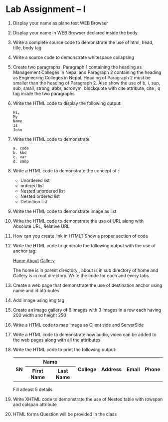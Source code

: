# Lab Assignment – I

1. Display your name as plane text WEB Browser
2. Display your name in WEB Browser declared inside the body
3. Write a complete source code to demonstrate the use of html, head, title, body tag
4. Write a source code to demonstrate whitespace collapsing
5. Create two paragraphs. Paragraph 1 containing the heading as Management Colleges in Nepal and Paragraph 2 containing the heading as Engineering Colleges in Nepal. Heading of Paragraph 2 must be smaller than the heading of Paragraph 2. Also show the use of b, i, sup, sub, small, strong, abbr, acronym, blockquote with cite attribute, cite , q tag inside the two paragraphs
6. Write the HTML code to display the following output:

   ```readme
   Hi,
   My
   Name
   Is
   John
   ```

7. Write the HTML code to demonstrate

   ```readme
   a. code
   b. kbd
   c. var
   d. samp
   ```

8. Write a HTML code to demonstrate the concept of :

   - Unordered list
   - ordered list
   - Nested unordered list
   - Nested ordered list
   - Definition list

9. Write the HTML code to demonstrate image as list
10. Write the HTML code to demonstrate the use of URL along with Absolute URL, Relative URL
11. How can you create link in HTML? Show a proper section of code
12. Write the HTML code to generate the following output with the use of anchor tag:

    <a href="#">Home</a> <a href="#">About</a> <a href="#">Gallery</a>

    The home is in parent directory , about is in sub directory of home and Gallery is in root directory. Write the code for each and every tabs

13. Create a web page that demonstrate the use of destination anchor using name and id attributes
14. Add image using img tag
15. Create an image gallery of 9 images with 3 images in a row each having 200 width and height 250
16. Write a HTML code to map image as Client side and ServerSide
17. Write a HTML code to demonstrate how audio, video can be added to the web pages along with all the attributes
18. Write the HTML code to print the following output:

    <table>
        <tr>
            <th rowspan="2">SN</th>
            <th colspan="2">Name</th>
            <th rowspan="2">College</th>
            <th rowspan="2">Address</th>
            <th rowspan="2">Email</th>
            <th rowspan="2">Phone</th>
        </tr>
        <tr>
            <th>First Name</th>
            <th>Last Name</th>
        </tr>
    </table>

    Fill atleast 5 details

19. Write XHTML code to demonstrate the use of Nested table with rowspan and colspan attribute
20. HTML forms Question will be provided in the class
